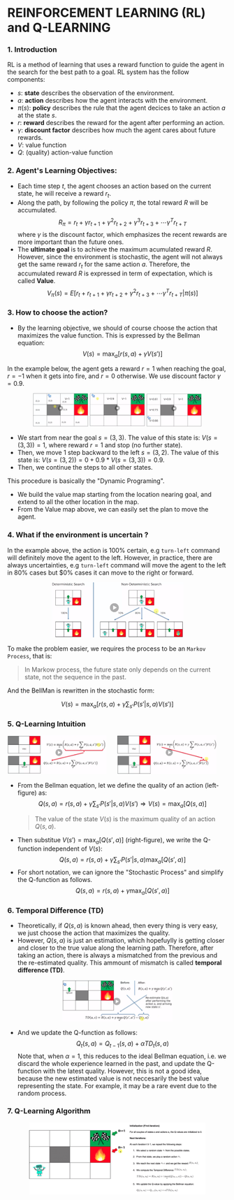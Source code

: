 # REINFORCEMENT LEARNING (RL) and Q-LEARNING

### 1. Introduction
RL is a method of learning that uses a reward function to guide the agent in the search for the best path to a goal. 
RL system has the follow components:
+ $s$: **state** describes the observation of the environment. 
+ $a$: **action** describes how the agent interacts with the environment.
+ $\pi(s)$: **policy** describes the rule that the agent decices to take an action $a$ at the state $s$.
+ $r$: **reward** describes the reward for the agent after performing an action.
+ $\gamma$: **discount factor** describes how much the agent cares about future rewards.
+ $V$: value function 
+ $Q$: (quality) action-value function

### 2. Agent's Learning Objectives: 
+ Each time step $t$, the agent chooses an action based on the current state, he will receive a reward $r_t$.
+ Along the path, by following the policy $\pi$, the total reward $R$ will be accumulated.
    $$R_{\pi} = r_t + \gamma r_{t+1} + \gamma^2 r_{t+2} + \gamma^3 r_{t+3} + \cdots \gamma^T r_{t+T}$$
  where $\gamma$ is the discount factor, which emphasizes the recent rewards are more important than the future ones.  
+ The **ultimate goal** is to achieve the maximum acumulated reward $R$. However, since the environment is stochastic, the agent will not always get the same reward $r_t$ for the same action $a$. Therefore, the accumulated reward $R$ is expressed in term of expectation, which is called **Value**.
    $$V_{\pi}(s) = E[r_t + r_{t+1} + \gamma r_{t+2} + \gamma^2 r_{t+3} + \cdots \gamma^T r_{t+T}|\pi(s)]$$

### 3. How to choose the action?
+  By the learning objective, we should of course choose the action that maximizes the value function. This is expressed by the Bellman equation:
    $$V(s) = \max_a[r(s,a) + \gamma V(s')]$$

In the example below, the agent gets a reward $r=1$ when reaching the goal, $r=-1$ when it gets into fire, and $r=0$ otherwise. We use discount factor $\gamma=0.9$. 
<p align="middle">
  <img src="Fig/F2a.png" width="25%" /> 
  <img src="Fig/F2b.png" width="25%" /> 
  <img src="Fig/F2c.png" width="25%" />
</p>

+ We start from near the goal $s=(3,3)$. The value of this state is: $V(s=(3,3)) = 1$, where reward $r=1$ and stop (no further state).
+ Then, we move 1 step backward to the left $s=(3,2)$. The value of this state is: $V(s=(3,2)) = 0 + 0.9*V(s=(3,3))=0.9$.
+ Then, we continue the steps to all other states. 

This procedure is basically the "Dynamic Programing".
+ We build the value map starting from the location nearing goal, and extend to all the other location in the map.
+ From the Value map above, we can easily set the plan to move the agent. 

### 4. What if the environment is uncertain ? 
In the example above, the action is 100% certain, e.g `turn-left` command will definitely move the agent to the left. However, in practice, there are always uncertainties, e.g `turn-left` command will move the agent to the left in 80% cases but $0% cases it can move to the right or forward.
<p align="middle">
  <img src="Fig/F3.png" width="60%" /> 
</p>

To make the problem easier, we requires the process to be an `Markov Process`, that is:

> In Markow process, the future state only depends on the current state, not the sequence in the past.

And the BellMan is rewritten in the stochastic form:

$$V(s) = \max_a[r(s,a) + \gamma \sum_{s'} P(s'|s,a) V(s')]$$

### 5. Q-Learning Intuition

<p align="middle">
  <img src="Fig/Bellman-1.png" align="left" width="45%" /> 
  <img src="Fig/Bellman-2.png" width="45%" /> 
</p>

+ From the Bellman equation, let we define the quality of an action (left-figure) as:
  $$Q(s,a) = r(s,a) + \gamma \sum_{s'} P(s'|s,a) V(s') \Rightarrow V(s) = \max_a[Q(s,a)]$$
  > The value of the state $V(s)$ is the maximum quality of an action $Q(s,a)$.
+ Then substitue $V(s') = \max_a[Q(s',a)]$ (right-figure), we write the Q-function  independent of $V(s)$: 
  $$Q(s,a) = r(s,a) + \gamma \sum_{s'} P(s'|s,a) \max_a[Q(s',a)]$$
+ For short notation, we can ignore the "Stochastic Process" and simplify the Q-function as follows.
  $$Q(s,a) = r(s,a) + \gamma \max_a[Q(s',a)]$$ 

### 6. Temporal Difference (TD)
+ Theoretically, if $Q(s,a)$ is known ahead, then every thing is very easy, we just choose the action that maximizes the quality.
+ However, $Q(s,a)$ is just an estimation, which hopefuylly is getting closer and closer to the true value along the learning path. Therefore, after taking an action, there is always a mismatched from the previous and the re-estimated quality. This ammount of mismatch is called **temporal difference (TD)**.
<p align="middle">
  <img src="Fig/TempDiff.png" width="50%" /> 
</p>

+ And we update the Q-function as follows:
  $$Q_t(s,a) = Q_{t-1}(s,a) + \alpha TD_t(s,a)$$
  Note that, when $\alpha=1$, this reduces to the ideal Bellman equation, i.e. we discard the whole experience learned in the past, and update the Q-function with the latest quality.  However, this is not a good idea, because the new estimated value is not neccesarily the best value representing the state. For example, it may be a rare event due to the random process.   


### 7. Q-Learning Algorithm
<p align="middle">
  <img src="Fig/Q-Learning.png" width="80%" /> 
</p>







    